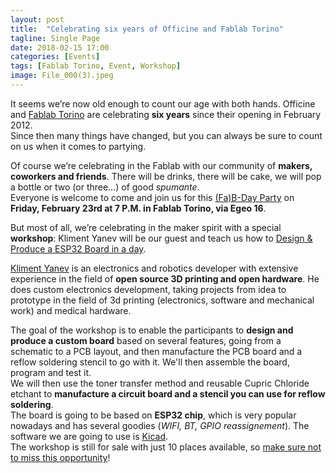 ```yaml
---
layout: post
title:  "Celebrating six years of Officine and Fablab Torino"
tagline: Single Page
date: 2018-02-15 17:00
categories: [Events]
tags: [Fablab Torino, Event, Workshop]
image: File_000(3).jpeg
---
```


It seems we’re now old enough to count our age with both hands. Officine and [Fablab Torino](http://fablabtorino.org) are celebrating **six years** since their opening in February 2012.  
Since then many things have changed, but you can always be sure to count on us when it comes to partying.

Of course we’re celebrating in the Fablab with our community of **makers, coworkers and friends**. There will be drinks, there will be cake, we will pop a bottle or two (or three…) of good *spumante*.   
Everyone is welcome to come and join us for this [(Fa)B-Day Party](http://bit.ly/fabparty6) on **Friday, February 23rd at 7 P.M. in Fablab Torino, via Egeo 16**.

But most of all, we’re celebrating in the maker spirit with a special **workshop**: Kliment Yanev will be our guest and teach us how to [Design & Produce a ESP32 Board in a day](http://bit.ly/ESPB32_WS).

[Kliment Yanev](https://github.com/kliment) is an electronics and robotics developer with extensive experience in the field of **open source 3D printing and open hardware**. He does custom electronics development, taking projects from idea to prototype in the field of 3d printing (electronics, software and mechanical work) and medical hardware.

The goal of the workshop is to enable the participants to **design and produce a custom board** based on several features, going from a schematic to a PCB layout, and then manufacture the PCB board and a reflow soldering stencil to go with it. We'll then assemble the board, program and test it.  
We will then use the toner transfer method and reusable Cupric Chloride etchant to **manufacture a circuit board and a stencil you can use for reflow soldering**.  
The board is going to be based on **ESP32 chip**, which is very popular nowadays and has several goodies (*WIFI, BT, GPIO reassignement*). The software we are going to use is [Kicad](http://kicad-pcb.org/download/).  
The workshop is still for sale with just 10 places available, so [make sure not to miss this opportunity](http://bit.ly/ESPB32_WS)!
